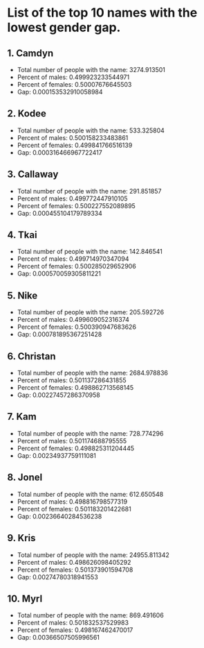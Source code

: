 # List of the top 10 names with the lowest gender gap.

## 1. Camdyn

* Total number of people with the name: 3274.913501
* Percent of males: 0.499923233544971
* Percent of females: 0.50007676645503
* Gap: 0.000153532910058984

## 2. Kodee

* Total number of people with the name: 533.325804
* Percent of males: 0.500158233483861
* Percent of females: 0.499841766516139
* Gap: 0.000316466967722417

## 3. Callaway

* Total number of people with the name: 291.851857
* Percent of males: 0.499772447910105
* Percent of females: 0.500227552089895
* Gap: 0.000455104179789334

## 4. Tkai

* Total number of people with the name: 142.846541
* Percent of males: 0.499714970347094
* Percent of females: 0.500285029652906
* Gap: 0.000570059305811221

## 5. Nike

* Total number of people with the name: 205.592726
* Percent of males: 0.499609052316374
* Percent of females: 0.500390947683626
* Gap: 0.000781895367251428

## 6. Christan

* Total number of people with the name: 2684.978836
* Percent of males: 0.501137286431855
* Percent of females: 0.498862713568145
* Gap: 0.00227457286370958

## 7. Kam

* Total number of people with the name: 728.774296
* Percent of males: 0.501174688795555
* Percent of females: 0.498825311204445
* Gap: 0.00234937759111081

## 8. Jonel

* Total number of people with the name: 612.650548
* Percent of males: 0.498816798577319
* Percent of females: 0.501183201422681
* Gap: 0.00236640284536238

## 9. Kris

* Total number of people with the name: 24955.811342
* Percent of males: 0.498626098405292
* Percent of females: 0.501373901594708
* Gap: 0.00274780318941553

## 10. Myrl

* Total number of people with the name: 869.491606
* Percent of males: 0.501832537529983
* Percent of females: 0.498167462470017
* Gap: 0.00366507505996561

